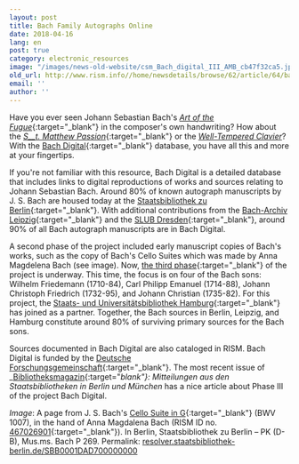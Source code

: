 ```yaml
---
layout: post
title: Bach Family Autographs Online
date: 2018-04-16
lang: en
post: true
category: electronic_resources
image: "/images/news-old-website/csm_Bach_digital_III_AMB_cb47f32ca5.jpg"
old_url: http://www.rism.info//home/newsdetails/browse/62/article/64/bach-family-autographs-online.html
email: ''
author: ''
---
```



Have you ever seen Johann Sebastian Bach's [_Art of the Fugue_](https://www.bach-digital.de/receive/BachDigitalWork_work_00001266){:target="_blank"} in the composer's own handwriting? How about the [_S__t. Matthew Passion_](https://www.bach-digital.de/receive/BachDigitalWork_work_00000304){:target="_blank"} or the [_Well-Tempered Clavier_](https://www.bach-digital.de/receive/BachDigitalWork_work_00011162)? With the [Bach Digital](https://www.bach-digital.de){:target="_blank"} database, you have all this and more at your fingertips.

If you're not familiar with this resource, Bach Digital is a detailed database that includes links to digital reproductions of works and sources relating to Johann Sebastian Bach. Around 80% of known autograph manuscripts by J. S. Bach are housed today at the [Staatsbibliothek zu Berlin](http://staatsbibliothek-berlin.de/die-staatsbibliothek/abteilungen/musik/sammlungen/bestaende/j-s-bach/){:target="_blank"}. With additional contributions from the [Bach-Archiv Leipzig](http://www.bach-leipzig.de/en/bach-archiv){:target="_blank"} and the [SLUB Dresden](https://www.slub-dresden.de/startseite/){:target="_blank"}, around 90% of all Bach autograph manuscripts are in Bach Digital.

A second phase of the project included early manuscript copies of Bach's works, such as the copy of Bach's Cello Suites which was made by Anna Magdelena Bach (see image). Now, [the third phase](http://staatsbibliothek-berlin.de/die-staatsbibliothek/abteilungen/musik/projekte/bach-digital-iii-quellenkorpus-bach-soehne/){:target="_blank"} of the project is underway. This time, the focus is on four of the Bach sons: Wilhelm Friedemann (1710-84), Carl Philipp Emanuel (1714-88), Johann Christoph Friedrich (1732-95), and Johann Christian (1735-82). For this project, the [Staats- und Universitätsbibliothek Hamburg](http://www.sub.uni-hamburg.de/startseite.html){:target="_blank"} has joined as a partner. Together, the Bach sources in Berlin, Leipzig, and Hamburg constitute around 80% of surviving primary sources for the Bach sons.

Sources documented in Bach Digital are also cataloged in RISM. Bach Digital is funded by the [Deutsche Forschungsgemeinschaft](http://www.dfg.de/){:target="_blank"}. The most recent issue of _[Bibliotheksmagazin](http://staatsbibliothek-berlin.de/fileadmin/user_upload/Bibliotheksmagazin_2018_1.pdf){:target="_blank"}: Mitteilungen aus den Staatsbibliotheken in Berlin und München_ has a nice article about Phase III of the project Bach Digital.


_Image_: A page from J. S. Bach's [Cello Suite in G](https://www.bach-digital.de/receive/BachDigitalSource_source_00001200){:target="_blank"} (BWV 1007), in the hand of Anna Magdalena Bach (RISM ID no. [467026901](https://opac.rism.info/search?id=467026901&Language=en){:target="_blank"}). In Berlin, Staatsbibliothek zu Berlin – PK (D-B), Mus.ms. Bach P 269. Permalink: [resolver.staatsbibliothek-berlin.de/SBB0001DAD700000000](http://resolver.staatsbibliothek-berlin.de/SBB0001DAD700000000)

